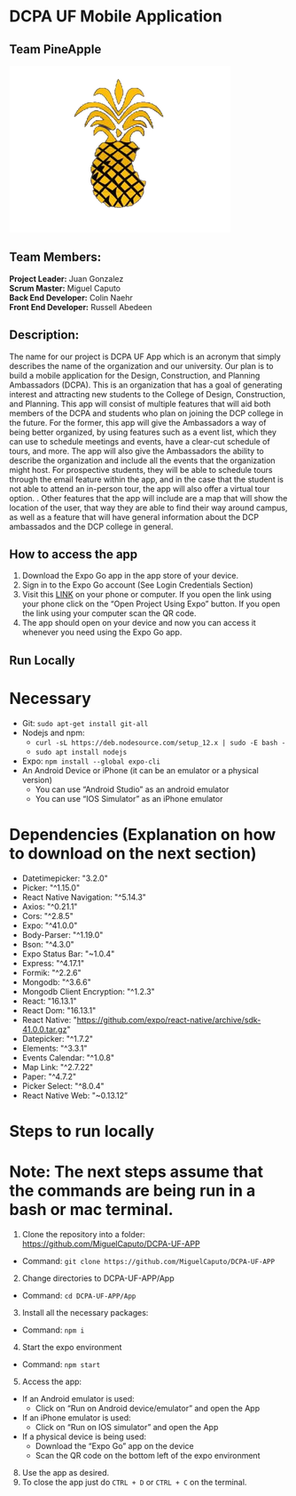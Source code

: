 # DCPA UF Mobile Application

## Team PineApple

<img src="pineapple.png">

## Team Members:

**Project Leader:**</b></u> Juan Gonzalez <br>
**Scrum Master:** Miguel Caputo <br>
**Back End Developer:** Colin Naehr <br>
**Front End Developer:** Russell Abedeen <br>

## Description:

The name for our project is DCPA UF App which is an acronym that simply describes the name of the organization and our university. Our plan is to build a mobile application for the Design, Construction, and Planning Ambassadors (DCPA). This is an organization that has a goal of generating interest and attracting new students to the College of Design, Construction, and Planning. This app will consist of multiple features that will aid both members of the DCPA and students who plan on joining the DCP college in the future. For the former, this app will give the Ambassadors a way of being better organized, by using features such as a event list, which they can use to schedule meetings and events, have a clear-cut schedule of tours, and more. The app will also give the Ambassadors the ability to describe the organization and include all the events that the organization might host. For prospective students, they will be able to schedule tours through the email feature within the app, and in the case that the student is not able to attend an in-person tour, the app will also offer a virtual tour option. . Other features that the app will include are a map that will show the location of the user, that way they are able to find their way around campus, as well as a feature that will have general information about the DCP ambassados and the DCP college in general.

## How to access the app

1. Download the Expo Go app in the app store of your device.
2. Sign in to the Expo Go account (See Login Credentials Section)
3. Visit this [LINK](https://expo.io/@dcpadmin/projects/dcpa-uf) on your phone or computer.
If you open the link using your phone click on the “Open Project Using Expo” button.
If you open the link using your computer scan the QR code.
4. The app should open on your device and now you can access it whenever you need using the Expo Go app.

## Run Locally

# Necessary
  - Git: ```sudo apt-get install git-all```
  - Nodejs and npm: 
    - ```curl -sL https://deb.nodesource.com/setup_12.x | sudo -E bash -```
    - ```sudo apt install nodejs```
  - Expo: ```npm install --global expo-cli```
  - An Android Device or iPhone (it can be an emulator or a physical version) 
    - You can use “Android Studio” as an android emulator
    - You can use “IOS Simulator” as an iPhone emulator

# Dependencies (Explanation on how to download on the next section)
  - Datetimepicker: "3.2.0"
  - Picker: "^1.15.0"
  - React Native Navigation: "^5.14.3"
  - Axios: "^0.21.1"
  - Cors: "^2.8.5"
  - Expo: "^41.0.0"
  - Body-Parser: "^1.19.0"
  - Bson: "^4.3.0"
  - Expo Status Bar: "~1.0.4"
  - Express: "^4.17.1"
  - Formik: "^2.2.6"
  - Mongodb: "^3.6.6"
  - Mongodb Client Encryption: "^1.2.3"
  - React: "16.13.1"
  - React Dom: "16.13.1"
  - React Native: "https://github.com/expo/react-native/archive/sdk-41.0.0.tar.gz"
  - Datepicker: "^1.7.2"
  - Elements: "^3.3.1"
  - Events Calendar: "^1.0.8"
  - Map Link: "^2.7.22"
  - Paper: "^4.7.2"
  - Picker Select: "^8.0.4"
  - React Native Web: "~0.13.12”

# Steps to run locally

# Note: The next steps assume that the commands are being run in a bash or mac terminal.

1. Clone the repository into a folder: https://github.com/MiguelCaputo/DCPA-UF-APP
  - Command: ```git clone https://github.com/MiguelCaputo/DCPA-UF-APP```
2. Change directories to DCPA-UF-APP/App
  - Command: ```cd DCPA-UF-APP/App```
3. Install all the necessary packages: 
  - Command: ```npm i```
4. Start the expo environment
  - Command: ```npm start```
5. Access the app:
  - If an Android emulator is used: 
    - Click on “Run on Android device/emulator” and open the App
  - If an iPhone emulator is used:
    - Click on “Run on IOS simulator” and open the App
  - If a physical device is being used:
    - Download the “Expo Go” app on the device
    - Scan the QR code on the bottom left of the expo environment
8. Use the app as desired.
9. To close the app just do ```CTRL + D``` or ```CTRL + C``` on the terminal.
